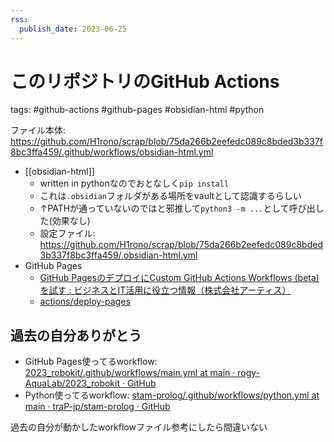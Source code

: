 ```yaml
---
rss:
  publish_date: 2023-06-25
---
```


# このリポジトリのGitHub Actions

tags: #github-actions #github-pages #obsidian-html #python

ファイル本体: https://github.com/H1rono/scrap/blob/75da266b2eefedc089c8bded3b337f8bc3ffa459/.github/workflows/obsidian-html.yml

- [[obsidian-html]]
    - written in pythonなのでおとなしく`pip install`
    - これは`.obsidian`フォルダがある場所をvaultとして認識するらしい
    - ↑PATHが通っていないのではと邪推して`python3 -m ...`として呼び出した(効果なし)
    - 設定ファイル: https://github.com/H1rono/scrap/blob/75da266b2eefedc089c8bded3b337f8bc3ffa459/.obsidian-html.yml
- GitHub Pages
    - [GitHub PagesのデプロイにCustom GitHub Actions Workflows (beta) を試す : ビジネスとIT活用に役立つ情報（株式会社アーティス）](https://www.asobou.co.jp/blog/web/github-pages)
    - [actions/deploy-pages](https://github.com/actions/deploy-pages)

## 過去の自分ありがとう

- GitHub Pages使ってるworkflow: [2023_robokit/.github/workflows/main.yml at main · rogy-AquaLab/2023_robokit · GitHub](https://github.com/rogy-AquaLab/2023_robokit/blob/main/.github/workflows/main.yml)
- Python使ってるworkflow: [stam-prolog/.github/workflows/python.yml at main · traP-jp/stam-prolog · GitHub](https://github.com/traP-jp/stam-prolog/blob/main/.github/workflows/python.yml)

過去の自分が動かしたworkflowファイル参考にしたら間違いない
